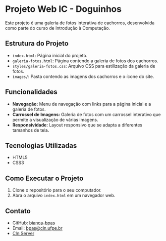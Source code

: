 # Projeto Web IC - Doguinhos

Este projeto é uma galeria de fotos interativa de cachorros, desenvolvida como parte do curso de Introdução à Computação.

## Estrutura do Projeto

- `index.html`: Página inicial do projeto.
- `galeria-fotos.html`: Página contendo a galeria de fotos dos cachorros.
- `styles/galeria-fotos.css`: Arquivo CSS para estilização da galeria de fotos.
- `images/`: Pasta contendo as imagens dos cachorros e o ícone do site.

## Funcionalidades

- **Navegação:** Menu de navegação com links para a página inicial e a galeria de fotos.
- **Carrossel de Imagens:** Galeria de fotos com um carrossel interativo que permite a visualização de várias imagens.
- **Responsividade:** Layout responsivo que se adapta a diferentes tamanhos de tela.

## Tecnologias Utilizadas

- HTML5
- CSS3

## Como Executar o Projeto

1. Clone o repositório para o seu computador.
2. Abra o arquivo `index.html` em um navegador web.

## Contato

- GitHub: [bianca-bpas](https://github.com/bianca-bpas)
- Email: bpas@cin.ufpe.br
- [CIn Server](https://www.cin.ufpe.br/~bpas/)

